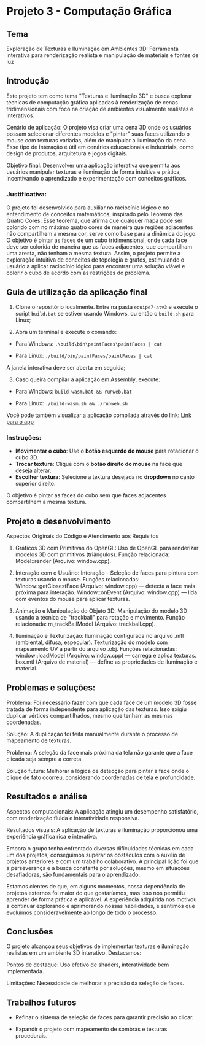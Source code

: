 # Projeto 3 - Computação Gráfica

## Tema

Exploração de Texturas e Iluminação em Ambientes 3D: Ferramenta interativa para renderização realista e manipulação de materiais e fontes de luz

## Introdução

Este projeto tem como tema "Texturas e Iluminação 3D" e busca explorar técnicas de computação gráfica aplicadas à renderização de cenas tridimensionais com foco na criação de ambientes visualmente realistas e interativos.

Cenário de aplicação: O projeto visa criar uma cena 3D onde os usuários possam selecionar diferentes modelos e "pintar" suas faces utilizando o mouse com texturas variadas, além de manipular a iluminação da cena. Esse tipo de interação é útil em cenários educacionais e industriais, como design de produtos, arquitetura e jogos digitais.

Objetivo final: Desenvolver uma aplicação interativa que permita aos usuários manipular texturas e iluminação de forma intuitiva e prática, incentivando o aprendizado e experimentação com conceitos gráficos.

### Justificativa:

O projeto foi desenvolvido para auxiliar no raciocínio lógico e no entendimento de conceitos matemáticos, inspirado pelo Teorema das Quatro Cores. Esse teorema, que afirma que qualquer mapa pode ser colorido com no máximo quatro cores de maneira que regiões adjacentes não compartilhem a mesma cor, serve como base para a dinâmica do jogo. O objetivo é pintar as faces de um cubo tridimensional, onde cada face deve ser colorida de maneira que as faces adjacentes, que compartilham uma aresta, não tenham a mesma textura. Assim, o projeto permite a exploração intuitiva de conceitos de topologia e grafos, estimulando o usuário a aplicar raciocínio lógico para encontrar uma solução viável e colorir o cubo de acordo com as restrições do problema.

## Guia de utilização da aplicação final

1. Clone o repositório localmente. Entre na pasta `equipe7-atv3` e execute o script `build.bat` se estiver usando Windows, ou então o `build.sh` para Linux;

2. Abra um terminal e execute o comando:

- Para Windows: `.\build\bin\paintFaces\paintFaces | cat`

- Para Linux: `./build/bin/paintFaces/paintFaces | cat`

A janela interativa deve ser aberta em seguida;

3. Caso queira compilar a aplicação em Assembly, execute:

- Para Windows: `build-wasm.bat && runweb.bat`

- Para Linux: `./build-wasm.sh && ./runweb.sh`

Você pode também visualizar a aplicação compilada através do link: [Link para o app](https://abacchi00.github.io/equipe7-atv3/public/projeto3.html)

### **Instruções:**

- **Movimentar o cubo**: Use o **botão esquerdo do mouse** para rotacionar o cubo 3D.
- **Trocar textura**: Clique com o **botão direito do mouse** na face que deseja alterar.
- **Escolher textura**: Selecione a textura desejada no **dropdown** no canto superior direito.

O objetivo é pintar as faces do cubo sem que faces adjacentes compartilhem a mesma textura.

## Projeto e desenvolvimento

Aspectos Originais do Código e Atendimento aos Requisitos

1. Gráficos 3D com Primitivas do OpenGL:
   Uso de OpenGL para renderizar modelos 3D com primitivos (triângulos).
   Função relacionada: Model::render (Arquivo: window.cpp).

2. Interação com o Usuário:
   Interação - Seleção de faces para pintura com texturas usando o mouse.
   Funções relacionadas:
   Window::getClosestFace (Arquivo: window.cpp) — detecta a face mais próxima para interação.
   Window::onEvent (Arquivo: window.cpp) — lida com eventos do mouse para aplicar texturas.

3. Animação e Manipulação do Objeto 3D:
   Manipulação do modelo 3D usando a técnica de "trackball" para rotação e movimento.
   Função relacionada: m_trackBallModel (Arquivo: trackball.cpp).

4. Iluminação e Texturização:
   Iluminação configurada no arquivo .mtl (ambiental, difusa, especular).
   Texturização do modelo com mapeamento UV a partir do arquivo .obj.
   Funções relacionadas:
   window::loadModel (Arquivo: window.cpp) — carrega e aplica texturas.
   box.mtl (Arquivo de material) — define as propriedades de iluminação e material.

## Problemas e soluções:

Problema: Foi necessário fazer com que cada face de um modelo 3D fosse tratada de forma independente para aplicação das texturas. Isso exigiu duplicar vértices compartilhados, mesmo que tenham as mesmas coordenadas.

Solução: A duplicação foi feita manualmente durante o processo de mapeamento de texturas.

Problema: A seleção da face mais próxima da tela não garante que a face clicada seja sempre a correta.

Solução futura: Melhorar a lógica de detecção para pintar a face onde o clique de fato ocorreu, considerando coordenadas de tela e profundidade.

## Resultados e análise

Aspectos computacionais: A aplicação atingiu um desempenho satisfatório, com renderização fluida e interatividade responsiva.

Resultados visuais: A aplicação de texturas e iluminação proporcionou uma experiência gráfica rica e interativa.

Embora o grupo tenha enfrentado diversas dificuldades técnicas em cada um dos projetos, conseguimos superar os obstáculos com o auxílio de projetos anteriores e com um trabalho colaborativo. A principal lição foi que a perseverança e a busca constante por soluções, mesmo em situações desafiadoras, são fundamentais para o aprendizado.

Estamos cientes de que, em alguns momentos, nossa dependência de projetos externos foi maior do que gostaríamos, mas isso nos permitiu aprender de forma prática e aplicável. A experiência adquirida nos motivou a continuar explorando e aprimorando nossas habilidades, e sentimos que evoluímos consideravelmente ao longo de todo o processo.

## Conclusões

O projeto alcançou seus objetivos de implementar texturas e iluminação realistas em um ambiente 3D interativo. Destacamos:

Pontos de destaque: Uso efetivo de shaders, interatividade bem implementada.

Limitações: Necessidade de melhorar a precisão da seleção de faces.

## Trabalhos futuros

- Refinar o sistema de seleção de faces para garantir precisão ao clicar.

- Expandir o projeto com mapeamento de sombras e texturas procedurais.
